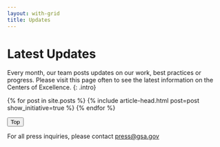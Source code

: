 ```yaml
---
layout: with-grid
title: Updates
---
```


# Latest Updates

Every month, our team posts updates on our work, best practices or progress. Please visit this page often to see the latest information on the Centers of Excellence.
{: .intro}

{% for post in site.posts %}
    {% include article-head.html post=post show_initiative=true %}
{% endfor %}

<button onclick="btt()" id="btt">Top</button>

For all press inquiries, please contact [press@gsa.gov](mailto:press@gsa.gov)
